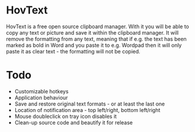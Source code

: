 # HovText

HovText is a free open source clipboard manager. With it you will be able to copy any text or picture and save it within the clipboard manager. It will remove the formatting from any text, meaning that if e.g. the text has been marked as bold in Word and you paste it to e.g. Wordpad then it will only paste it as clear text - the formatting will not be copied.


# Todo

* Customizable hotkeys
* Application behaviour
* Save and restore original text formats - or at least the last one
* Location of notification area - top left/right, bottom left/right
* Mouse doubleclick on tray icon disables it
* Clean-up source code and beautify it for release
